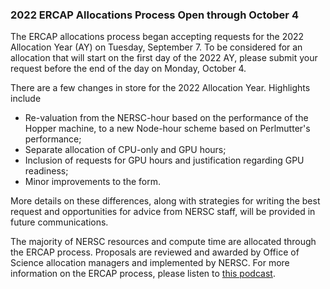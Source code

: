 ### 2022 ERCAP Allocations Process Open through October 4 

The ERCAP allocations process began accepting requests for the 2022 
Allocation Year (AY) on Tuesday, September 7. To be considered for an allocation
that will start on the first day of the 2022 AY, please submit your request
before the end of the day on Monday, October 4.

There are a few changes in store for the 2022 Allocation Year. Highlights 
include
- Re-valuation from the NERSC-hour based on the performance of the Hopper 
machine, to a new Node-hour scheme based on Perlmutter's performance;
- Separate allocation of CPU-only and GPU hours;
- Inclusion of requests for GPU hours and justification regarding GPU readiness;
- Minor improvements to the form.

More details on these differences, along with strategies for writing the best 
request and opportunities for advice from NERSC staff, will be provided in 
future communications.

The majority of NERSC resources and compute time are allocated through the
ERCAP process.
Proposals are reviewed and awarded by Office of Science allocation managers and 
implemented by NERSC. For more information on the ERCAP process, please listen 
to [this podcast](https://anchor.fm/nersc-news/episodes/ERCAP-Allocation-Requests-Clayton-Bagwell-Interview-e4u09l). 
